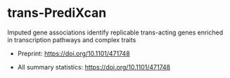 # trans-PrediXcan
Imputed gene associations identify replicable trans-acting genes enriched in transcription pathways and complex traits

- Preprint: <https://doi.org/10.1101/471748>

- All summary statistics: <https://doi.org/10.1101/471748>
